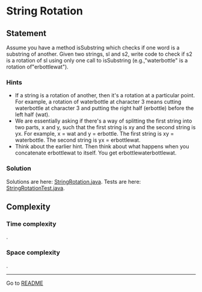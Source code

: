# String Rotation

## Statement

Assume you have a method isSubstring which checks if one word is a substring of another. Given two strings, sl and s2, 
write code to check if s2 is a rotation of sl using only one call to isSubstring 
(e.g.,"waterbottle" is a rotation of"erbottlewat").

### Hints

- If a string is a rotation of another, then it's a rotation at a particular point. For example, a rotation of 
waterbottle at character 3 means cutting waterbottle at character 3 and putting the right half (erbottle) before the left
half (wat).
- We are essentially asking if there's a way of splitting the first string into two parts, x and y, such that the first 
string is xy and the second string is yx. For example, x = wat and y = erbottle. The first string is xy = waterbottle. 
The second string is yx = erbottlewat.
- Think about the earlier hint. Then think about what happens when you concatenate erbottlewat to itself. 
You get erbottlewaterbottlewat.

### Solution

Solutions are here:
[StringRotation.java](../../../src/main/java/com/github/akarazhev/challenge/interview/arraysandstrings/StringRotation.java 
"StringRotation.java").
Tests are here:
[StringRotationTest.java](../../../src/test/java/com/github/akarazhev/challenge/interview/arraysandstrings/StringRotationTest.java 
"StringRotationTest.java").

## Complexity

### Time complexity

.

### Space complexity

.

<hr>

Go to [README](../../../README.md "README.me")